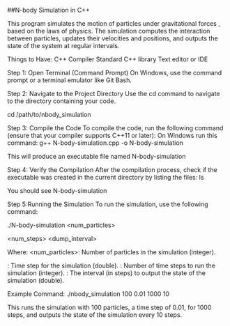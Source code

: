 ##N-body Simulation in C++

This program simulates the motion of particles under gravitational forces
, based on the laws of physics. The simulation computes the interaction
between particles, updates their velocities and positions, and outputs the 
state of the system at regular intervals.

Things to Have:
C++ Compiler 
Standard C++ library
Text editor or IDE

Step 1: Open Terminal (Command Prompt)
On Windows, use the command prompt or a terminal emulator like Git Bash.

Step 2: Navigate to the Project Directory
Use the cd command to navigate to the directory containing your code.

cd /path/to/nbody_simulation

Step 3: Compile the Code
To compile the code, run the following command (ensure that your compiler supports C++11 or later):
On Windows run this command:
g++ N-body-simulation.cpp -o N-body-simulation

This will produce an executable file named N-body-simulation

Step 4: Verify the Compilation
After the compilation process, check if the executable was created in the current directory by listing the files:
ls

You should see N-body-simulation

Step 5:Running the Simulation
To run the simulation, use the following command:

./N-body-simulation <num_particles> <dt> <num_steps> <dump_interval>

Where:
<num_particles>: Number of particles in the simulation (integer).
<dt>: Time step for the simulation (double).
<num_steps>: Number of time steps to run the simulation (integer).
<dump_interval>: The interval (in steps) to output the state of the simulation (double).
  
Example Command:
./nbody_simulation 100 0.01 1000 10

This runs the simulation with 100 particles, a time step of 0.01, for 1000 steps, and outputs the state of the simulation every 10 steps.
